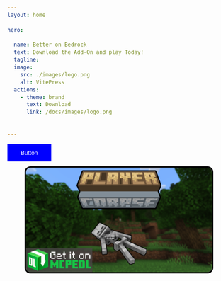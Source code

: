 ```yaml
---
layout: home

hero:

  name: Better on Bedrock
  text: Download the Add-On and play Today!
  tagline: 
  image:
    src: ./images/logo.png
    alt: VitePress
  actions:
    - theme: brand
      text: Download
      link: /docs/images/logo.png 


---
```


<div>
  <button style="background-color:blue; border:10px; color:white; padding:12px 30px;">Button</button>
</div>

<script setup>
import Post from './components/Post.vue'
</script>

<post align="center" title="Check my other work!" link="https://mcpedl.com/player-corpse/">
<p align="center">
   <img src="./images/plater_corpse_update_new.png"
	alt="alternative text"
	pixelated="true"
	width=420
  style="border-radius: 10px; outline-style: solid; outline-color:black">
</p>
</post>
